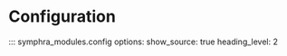 # Configuration

::: symphra_modules.config
    options:
      show_source: true
      heading_level: 2